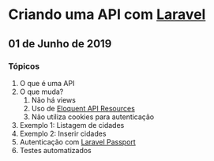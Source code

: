 # Criando uma API com [Laravel](https://laravel.com/docs/5.8/)

## 01 de Junho de 2019

### Tópicos

1. O que é uma API
2. O que muda?
    1. Não há views
    2. Uso de [Eloquent API Resources](https://laravel.com/docs/5.8/eloquent-resources)
    3. Não utiliza cookies para autenticação
3. Exemplo 1: Listagem de cidades
4. Exemplo 2: Inserir cidades
5. Autenticação com [Laravel Passport](https://laravel.com/docs/5.8/passport)
6. Testes automatizados